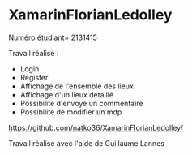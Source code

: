 # XamarinFlorianLedolley

Numéro étudiant= 2131415

Travail réalisé : 
- Login
- Register
- Affichage de l'ensemble des lieux
- Affichage d'un lieux détaillé
- Possibilité d'envoyé un commentaire
- Possibilité de modifier un mdp

https://github.com/natko36/XamarinFlorianLedolley/


Travail réalisé avec l'aide de Guillaume Lannes 

